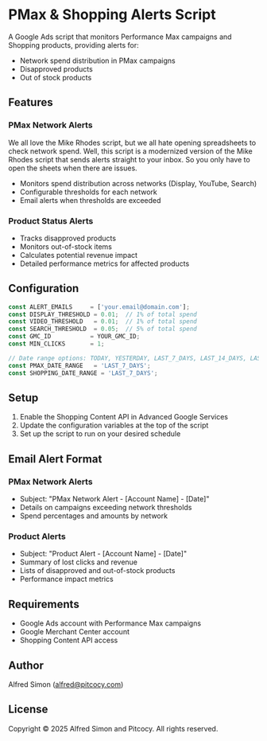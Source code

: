 # PMax & Shopping Alerts Script

A Google Ads script that monitors Performance Max campaigns and Shopping products, providing alerts for:
- Network spend distribution in PMax campaigns
- Disapproved products
- Out of stock products

## Features

### PMax Network Alerts

We all love the Mike Rhodes script, but we all hate opening spreadsheets to check network spend.
Well, this script is a modernized version of the Mike Rhodes script that sends alerts straight to your inbox.
So you only have to open the sheets when there are issues.

- Monitors spend distribution across networks (Display, YouTube, Search)
- Configurable thresholds for each network
- Email alerts when thresholds are exceeded

### Product Status Alerts
- Tracks disapproved products
- Monitors out-of-stock items
- Calculates potential revenue impact
- Detailed performance metrics for affected products

## Configuration

```javascript
const ALERT_EMAILS     = ['your.email@domain.com'];
const DISPLAY_THRESHOLD = 0.01;  // 1% of total spend
const VIDEO_THRESHOLD   = 0.01;  // 1% of total spend
const SEARCH_THRESHOLD  = 0.05;  // 5% of total spend
const GMC_ID           = YOUR_GMC_ID;
const MIN_CLICKS       = 1;

// Date range options: TODAY, YESTERDAY, LAST_7_DAYS, LAST_14_DAYS, LAST_30_DAYS
const PMAX_DATE_RANGE   = 'LAST_7_DAYS';
const SHOPPING_DATE_RANGE = 'LAST_7_DAYS';
```

## Setup

1. Enable the Shopping Content API in Advanced Google Services
2. Update the configuration variables at the top of the script
3. Set up the script to run on your desired schedule

## Email Alert Format

### PMax Network Alerts
- Subject: "PMax Network Alert - [Account Name] - [Date]"
- Details on campaigns exceeding network thresholds
- Spend percentages and amounts by network

### Product Alerts
- Subject: "Product Alert - [Account Name] - [Date]"
- Summary of lost clicks and revenue
- Lists of disapproved and out-of-stock products
- Performance impact metrics

## Requirements

- Google Ads account with Performance Max campaigns
- Google Merchant Center account
- Shopping Content API access

## Author

Alfred Simon (alfred@pitcocy.com)

## License

Copyright © 2025 Alfred Simon and Pitcocy. All rights reserved. 